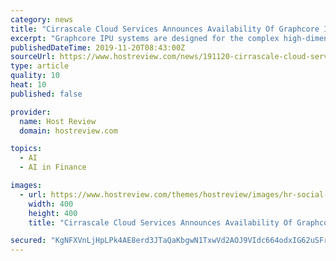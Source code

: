 ```yaml
---
category: news
title: "Cirrascale Cloud Services Announces Availability Of Graphcore IPU Servers And Cloud Instances For Machine Intelligence Workflows"
excerpt: "Graphcore IPU systems are designed for the complex high-dimensional models needed for machine intelligence workloads such as Natural Language Processing and Financial Risk Analysis. DENVER (PRWEB)November 20, 2019 - Supercomputing Conference – Cirrascale Cloud Services®, a premier cloud services provider of deep learning infrastructure ..."
publishedDateTime: 2019-11-20T08:43:00Z
sourceUrl: https://www.hostreview.com/news/191120-cirrascale-cloud-services-announces-availability-of-graphcore-ipu-servers-and-cloud-instances-for-machine-intelligence-workflows
type: article
quality: 10
heat: 10
published: false

provider:
  name: Host Review
  domain: hostreview.com

topics:
  - AI
  - AI in Finance

images:
  - url: https://www.hostreview.com/themes/hostreview/images/hr-social-logo-400x400.jpg
    width: 400
    height: 400
    title: "Cirrascale Cloud Services Announces Availability Of Graphcore IPU Servers And Cloud Instances For Machine Intelligence Workflows"

secured: "KgNFXVnLjHpLPk4AE8erd3JTaQaKbgwN1TxwVd2AOJ9VIdc664odxIG62uSFrVt87hrGD/kOwxmbBgBT5BrblPWDzO4Xx40YOg1wMqo5N2RYxUduwEDyHrW8ATEi3eCsRFm3zDIMFXdVmbxq800ius9xom1grbeuwAph7Oc5rVBc+cDfBH2LPKofeO27gVWpK7IAMd0swILm6q2IsHU/H2ZRBGpmFFS7BDtOecSTYB9Raf5R91vpyu8e+Ewp458DelMAyl/pMTRQZHOYUdq6jg==;gwoL781pdgDpvLdQgzMhDA=="
---
```


